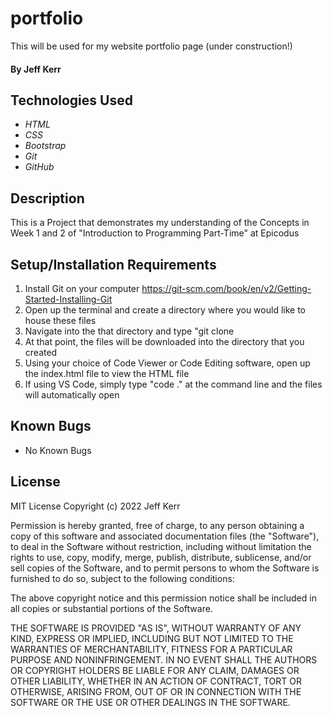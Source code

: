 # portfolio
This will be used for my website portfolio page (under construction!)

#### By **Jeff Kerr**

## Technologies Used

* _HTML_
* _CSS_
* _Bootstrap_
* _Git_
* _GitHub_

## Description

This is a Project that demonstrates my understanding of the Concepts in Week 1 and 2 of "Introduction to Programming Part-Time" at Epicodus

## Setup/Installation Requirements

1. Install Git on your computer https://git-scm.com/book/en/v2/Getting-Started-Installing-Git
2. Open up the terminal and create a directory where you would like to house these files
3. Navigate into the that directory and type "git clone
4. At that point, the files will be downloaded into the directory that you created
5. Using your choice of Code Viewer or Code Editing software, open up the index.html file to view the HTML file
6. If using VS Code, simply type "code ." at the command line and the files will automatically open

## Known Bugs

* No Known Bugs

## License
MIT License
Copyright (c) 2022 Jeff Kerr

Permission is hereby granted, free of charge, to any person obtaining a copy
of this software and associated documentation files (the "Software"), to deal
in the Software without restriction, including without limitation the rights
to use, copy, modify, merge, publish, distribute, sublicense, and/or sell
copies of the Software, and to permit persons to whom the Software is
furnished to do so, subject to the following conditions:

The above copyright notice and this permission notice shall be included in all
copies or substantial portions of the Software.

THE SOFTWARE IS PROVIDED "AS IS", WITHOUT WARRANTY OF ANY KIND, EXPRESS OR
IMPLIED, INCLUDING BUT NOT LIMITED TO THE WARRANTIES OF MERCHANTABILITY,
FITNESS FOR A PARTICULAR PURPOSE AND NONINFRINGEMENT. IN NO EVENT SHALL THE
AUTHORS OR COPYRIGHT HOLDERS BE LIABLE FOR ANY CLAIM, DAMAGES OR OTHER
LIABILITY, WHETHER IN AN ACTION OF CONTRACT, TORT OR OTHERWISE, ARISING FROM,
OUT OF OR IN CONNECTION WITH THE SOFTWARE OR THE USE OR OTHER DEALINGS IN THE
SOFTWARE.
